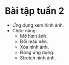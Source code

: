 # Bài tập tuần 2
- Ứng dụng xem hình ảnh.
- Chức năng:
  - Mở hình ảnh.
  - Đổi màu nền.
  - Xóa hình ảnh.
  - Đóng ứng dụng.
  - Stretch hình ảnh.
